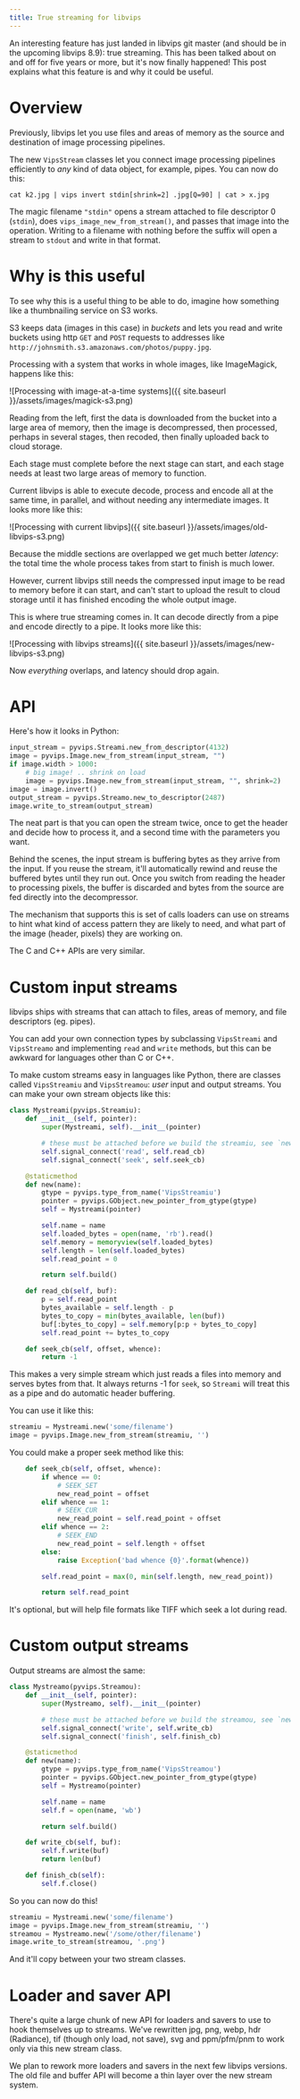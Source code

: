 ```yaml
---
title: True streaming for libvips
---
```


An interesting feature has just landed in libvips git master (and should be
in the upcoming libvips 8.9): true streaming. This has been talked about
on and off for five years or more, but it's now finally happened! This post
explains what this feature is and why it could be useful.

# Overview

Previously, libvips let you use files and areas of memory as the source and
destination of image processing pipelines. 

The new `VipsStream` classes let you connect image processing pipelines
efficiently to *any* kind of data object, for example, pipes. You can now
do this:

```
cat k2.jpg | vips invert stdin[shrink=2] .jpg[Q=90] | cat > x.jpg
```

The magic filename `"stdin"` opens a stream attached to file descriptor 0
(`stdin`), does `vips_image_new_from_stream()`, and passes that image into
the operation. Writing to a filename with nothing before the suffix will
open a stream to `stdout` and write in that format.

# Why is this useful

To see why this is a useful thing to be able to do, imagine how something like
a thumbnailing service on S3 works.

S3 keeps data (images in this case) in *buckets* and lets you read and
write buckets using http `GET` and `POST` requests to addresses like
`http://johnsmith.s3.amazonaws.com/photos/puppy.jpg`.

Processing with a system that works in whole images, like
ImageMagick, happens like this:

![Processing with image-at-a-time systems]({{ site.baseurl }}/assets/images/magick-s3.png)

Reading from the left, first the data is downloaded from the bucket into a
large area of memory, then the image is decompressed, then processed, perhaps
in several stages, then recoded, then finally uploaded back to cloud storage.

Each stage must complete before the next stage can start, and each stage needs
at least two large areas of memory to function. 

Current libvips is able to execute decode, process and encode all at the same
time, in parallel, and without needing any intermediate images. It looks
more like this:

![Processing with current libvips]({{ site.baseurl }}/assets/images/old-libvips-s3.png)

Because the middle sections are overlapped we get much better *latency*:
the total time the whole process takes from start to finish is much lower.

However, current libvips still needs the compressed input image to be read to
memory before it can start, and can't start to upload the result to cloud
storage until it has finished encoding the whole output image.

This is where true streaming comes in. It can decode directly from a pipe
and encode directly to a pipe. It looks more like this:

![Processing with libvips streams]({{ site.baseurl }}/assets/images/new-libvips-s3.png)

Now *everything* overlaps, and latency should drop again.

# API

Here's how it looks in Python:

```python
input_stream = pyvips.Streami.new_from_descriptor(4132)
image = pyvips.Image.new_from_stream(input_stream, "")
if image.width > 1000:
    # big image! .. shrink on load
    image = pyvips.Image.new_from_stream(input_stream, "", shrink=2)
image = image.invert()
output_stream = pyvips.Streamo.new_to_descriptor(2487)
image.write_to_stream(output_stream)
```

The neat part is that you can open the stream twice, once to get the header
and decide how to process it, and a second time with the parameters you want.

Behind the scenes, the input stream is buffering bytes as they arrive from the
input. If you reuse the stream, it'll automatically rewind and reuse the
buffered bytes until they run out. Once you switch from reading the header to
processing pixels, the buffer is discarded and bytes from the source are fed
directly into the decompressor.

The mechanism that supports this is set of calls loaders can use on streams to
hint what kind of access pattern they are likely to need, and what part of the
image (header, pixels) they are working on.

The C and C++ APIs are very similar.

# Custom input streams

libvips ships with streams that can attach to files, areas of memory, and file
descriptors (eg. pipes). 

You can add your own connection types by subclassing `VipsStreami` and
`VipsStreamo` and implementing `read` and `write` methods, but this can be
awkward for languages other than C or C++.

To make custom streams easy in languages like Python, there are classes called
`VipsStreamiu` and `VipsStreamou`: *user* input and output streams. You
can make your own stream objects like this:

```python
class Mystreami(pyvips.Streamiu):
    def __init__(self, pointer):
        super(Mystreami, self).__init__(pointer)

        # these must be attached before we build the streamiu, see `new`
        self.signal_connect('read', self.read_cb)
        self.signal_connect('seek', self.seek_cb)

    @staticmethod
    def new(name):
        gtype = pyvips.type_from_name('VipsStreamiu')
        pointer = pyvips.GObject.new_pointer_from_gtype(gtype)
        self = Mystreami(pointer)

        self.name = name
        self.loaded_bytes = open(name, 'rb').read()
        self.memory = memoryview(self.loaded_bytes)
        self.length = len(self.loaded_bytes)
        self.read_point = 0

        return self.build()

    def read_cb(self, buf):
        p = self.read_point
        bytes_available = self.length - p
        bytes_to_copy = min(bytes_available, len(buf))
        buf[:bytes_to_copy] = self.memory[p:p + bytes_to_copy]
        self.read_point += bytes_to_copy

    def seek_cb(self, offset, whence):
        return -1
```

This makes a very simple stream which just reads a files into memory and
serves bytes from that. It always returns -1 for `seek`, so `Streami` will
treat this as a pipe and do automatic header buffering.

You can use it like this:

```python
streamiu = Mystreami.new('some/filename')
image = pyvips.Image.new_from_stream(streamiu, '')
```

You could make a proper seek method like this:

```python
    def seek_cb(self, offset, whence):
        if whence == 0:
            # SEEK_SET
            new_read_point = offset
        elif whence == 1:
            # SEEK_CUR
            new_read_point = self.read_point + offset
        elif whence == 2:
            # SEEK_END
            new_read_point = self.length + offset
        else:
            raise Exception('bad whence {0}'.format(whence))

        self.read_point = max(0, min(self.length, new_read_point))

        return self.read_point
```

It's optional, but will help file formats like TIFF which seek a lot during
read.

# Custom output streams

Output streams are almost the same:

```python
class Mystreamo(pyvips.Streamou):
    def __init__(self, pointer):
        super(Mystreamo, self).__init__(pointer)

        # these must be attached before we build the streamou, see `new`
        self.signal_connect('write', self.write_cb)
        self.signal_connect('finish', self.finish_cb)

    @staticmethod
    def new(name):
        gtype = pyvips.type_from_name('VipsStreamou')
        pointer = pyvips.GObject.new_pointer_from_gtype(gtype)
        self = Mystreamo(pointer)

        self.name = name
        self.f = open(name, 'wb')

        return self.build()

    def write_cb(self, buf):
        self.f.write(buf)
        return len(buf)

    def finish_cb(self):
        self.f.close()
```

So you can now do this!

```python
streamiu = Mystreami.new('some/filename')
image = pyvips.Image.new_from_stream(streamiu, '')
streamou = Mystreamo.new('/some/other/filename')
image.write_to_stream(streamou, '.png')
```

And it'll copy between your two stream classes.

# Loader and saver API

There's quite a large chunk of new API for loaders and savers to use to hook
themselves up to streams. We've rewritten jpg, png, webp, hdr (Radiance),
tif (though only load, not save), svg and ppm/pfm/pnm to work only via this
new stream class.

We plan to rework more loaders and savers in the next few libvips versions. The
old file and buffer API will become a thin layer over the new stream system.
